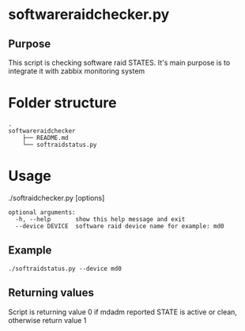# softwareraidchecker.py

## Purpose
This script is checking software raid STATES. It's main purpose is to integrate it with zabbix monitoring system

# Folder structure
```
.
softwareraidchecker
    ├── README.md
    └── softraidstatus.py
```

# Usage
./softraidchecker.py [options]
```
optional arguments:
  -h, --help       show this help message and exit
  --device DEVICE  software raid device name for example: md0
```  

## Example
```
./softraidstatus.py --device md0
```

## Returning values

Script is returning value 0 if mdadm reported STATE is active or clean, otherwise return value 1
